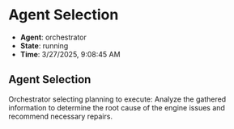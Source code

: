 # Agent Selection

- **Agent**: orchestrator
- **State**: running
- **Time**: 3/27/2025, 9:08:45 AM

## Agent Selection

Orchestrator selecting planning to execute: Analyze the gathered information to determine the root cause of the engine issues and recommend necessary repairs.

